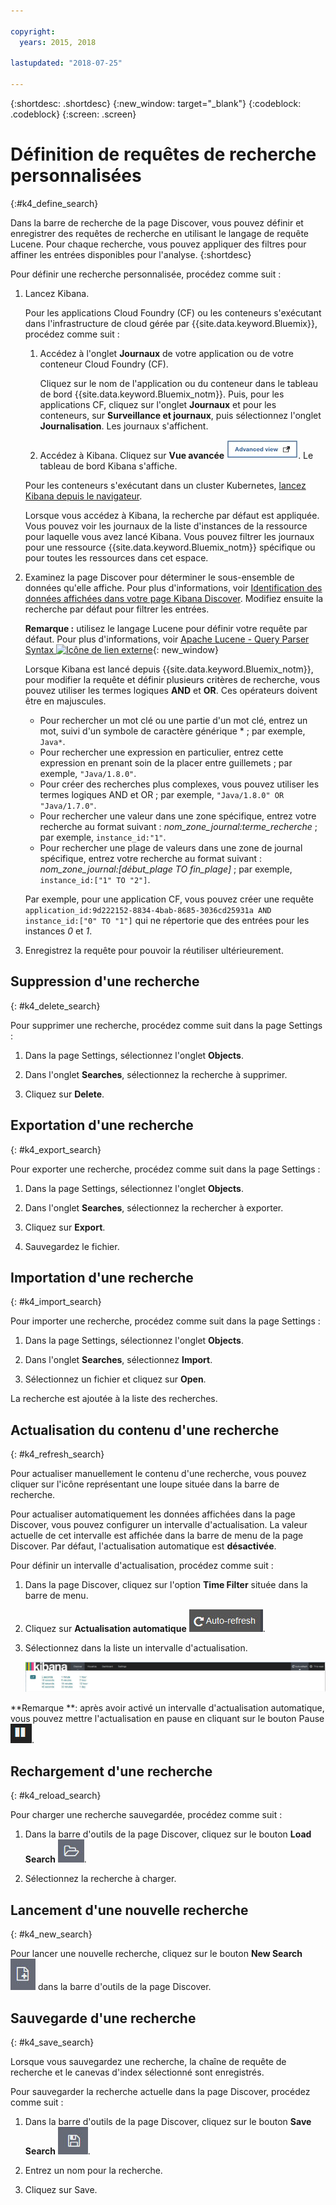 ```yaml
---

copyright:
  years: 2015, 2018

lastupdated: "2018-07-25"

---
```


{:shortdesc: .shortdesc}
{:new_window: target="_blank"}
{:codeblock: .codeblock}
{:screen: .screen}

# Définition de requêtes de recherche personnalisées
{:#k4_define_search}

Dans la barre de recherche de la page Discover,  vous pouvez définir et enregistrer des requêtes de recherche en utilisant le langage de requête Lucene. Pour chaque recherche, vous pouvez appliquer des filtres pour affiner les entrées disponibles pour l'analyse.
{:shortdesc}

Pour définir une recherche personnalisée, procédez comme suit :

1. Lancez Kibana.

    Pour les applications Cloud Foundry (CF) ou les conteneurs s'exécutant dans l'infrastructure de cloud gérée par {{site.data.keyword.Bluemix}}, procédez comme suit :
    
    1. Accédez à l'onglet **Journaux** de votre application ou de votre conteneur Cloud Foundry (CF). 

        Cliquez sur le nom de l'application ou du conteneur dans le tableau de bord {{site.data.keyword.Bluemix_notm}}. Puis, pour les applications CF, cliquez sur l'onglet **Journaux** et pour les conteneurs, sur **Surveillance et journaux**, puis sélectionnez l'onglet **Journalisation**. Les journaux s'affichent.

    2. Accédez à Kibana. Cliquez sur **Vue avancée** ![Lien Vue avancée](images/logging_advanced_view.jpg "Lien Vue avancée"). Le tableau de bord Kibana s'affiche.
    
    Pour les conteneurs s'exécutant dans un cluster Kubernetes, [lancez Kibana depuis le navigateur](/docs/services/CloudLogAnalysis/kibana4/k4_launch.html#launch_Kibana_from_browser). 
    
    Lorsque vous accédez à Kibana, la recherche par défaut est appliquée. Vous pouvez voir les journaux de la liste d'instances de la ressource pour laquelle vous avez lancé Kibana. Vous pouvez filtrer les journaux pour une ressource {{site.data.keyword.Bluemix_notm}} spécifique ou pour toutes les ressources dans cet espace.

2. Examinez la page Discover pour déterminer le sous-ensemble de données qu'elle affiche. Pour plus d'informations, voir  [Identification des données affichées dans votre page Kibana Discover](/docs/services/CloudLogAnalysis/kibana4/logging_kibana_analize_logs_interactively.html#k4_identify_data). Modifiez ensuite la recherche par défaut pour filtrer les entrées.

    **Remarque :** utilisez le langage Lucene pour définir votre requête par défaut. Pour plus d'informations, voir [Apache Lucene - Query Parser Syntax  ![Icône de lien externe](../../../icons/launch-glyph.svg "Icône de lien externe")](https://lucene.apache.org/core/2_9_4/queryparsersyntax.html){: new_window}
    
    Lorsque Kibana est lancé depuis {{site.data.keyword.Bluemix_notm}}, pour modifier la requête et définir plusieurs critères de recherche, vous pouvez utiliser les termes logiques **AND** et **OR**. Ces opérateurs doivent être en majuscules.    
    
    * Pour rechercher un mot clé ou une partie d'un mot clé, entrez un mot, suivi d'un symbole de caractère générique \* ; par exemple, `Java*`. 
    * Pour rechercher une expression en particulier, entrez cette expression en prenant soin de la placer entre guillemets ; par exemple, `"Java/1.8.0"`.
    * Pour créer des recherches plus complexes, vous pouvez utiliser les termes logiques AND et OR ; par exemple, `"Java/1.8.0" OR "Java/1.7.0"`.
    * Pour rechercher une valeur dans une zone spécifique, entrez votre recherche au format suivant : *nom_zone_journal:terme_recherche* ; par exemple, `instance_id:"1"`.
    * Pour rechercher une plage de valeurs dans une zone de journal spécifique, entrez votre recherche au format suivant : *nom_zone_journal:[début_plage TO fin_plage]* ; par exemple, `instance_id:["1" TO "2"]`.

     Par exemple, pour une application CF, vous pouvez créer une requête `application_id:9d222152-8834-4bab-8685-3036cd25931a AND instance_id:["0" TO "1"]` qui ne répertorie que des entrées pour les instances *0* et *1*. 

3. Enregistrez la requête pour pouvoir la réutiliser ultérieurement. 




## Suppression d'une recherche
{: #k4_delete_search}

Pour supprimer une recherche, procédez comme suit dans la page Settings :

1. Dans la page Settings, sélectionnez l'onglet **Objects**.

2. Dans l'onglet **Searches**, sélectionnez la recherche à supprimer.

3. Cliquez sur **Delete**.


## Exportation d'une recherche
{: #k4_export_search}

Pour exporter une recherche, procédez comme suit dans la page Settings :

1. Dans la page Settings, sélectionnez l'onglet **Objects**.

2. Dans l'onglet **Searches**, sélectionnez la rechercher à exporter.

3. Cliquez sur **Export**.

4. Sauvegardez le fichier.

 
## Importation d'une recherche
{: #k4_import_search}

Pour importer une recherche, procédez comme suit dans la page Settings :

1. Dans la page Settings, sélectionnez l'onglet **Objects**.

2. Dans l'onglet **Searches**, sélectionnez **Import**.

3. Sélectionnez un fichier et cliquez sur **Open**.

La recherche est ajoutée à la liste des recherches.

## Actualisation du contenu d'une recherche
{: #k4_refresh_search}

Pour actualiser manuellement le contenu d'une recherche, vous pouvez cliquer sur l'icône représentant une loupe située dans la barre de recherche. 

Pour actualiser automatiquement les données affichées dans la page Discover, vous pouvez configurer un intervalle d'actualisation. La valeur actuelle de cet intervalle est affichée dans la barre de menu de la page Discover. Par défaut, l'actualisation automatique est **désactivée**.

Pour définir un intervalle d'actualisation, procédez comme suit :

1. Dans la page Discover, cliquez sur l'option **Time Filter** située dans la barre de menu.

2. Cliquez sur **Actualisation automatique** ![Actualisation automatique](images/k4_auto_refresh_icon.jpg "Actualisation automatique").

3. Sélectionnez dans la liste un intervalle d'actualisation. 

    ![Options d'intervalle d'actualisation](images/k4_change_autorefresh.jpg "Options d'intervalle d'actualisation")


**Remarque **: après avoir activé un intervalle d'actualisation automatique, vous pouvez mettre l'actualisation en pause en cliquant sur le bouton Pause ![Pause](images/k4_auto_refresh_pause_icon.jpg "Pause").


## Rechargement d'une recherche
{: #k4_reload_search}

Pour charger une recherche sauvegardée, procédez comme suit :

1. Dans la barre d'outils de la page Discover, cliquez sur le bouton **Load Search** ![Charger une recherche](images/k4_load_icon.jpg "Charger une recherche").

2. Sélectionnez la recherche à charger. 

## Lancement d'une nouvelle recherche
{: #k4_new_search}

Pour lancer une nouvelle recherche, cliquez sur le bouton **New Search** ![Nouvelle recherche](images/k4_new_search_icon.jpg "Nouvelle recherche") dans la barre d'outils de la page Discover.

## Sauvegarde d'une recherche 
{: #k4_save_search}

Lorsque vous sauvegardez une recherche, la chaîne de requête de recherche et le canevas d'index sélectionné sont enregistrés.

Pour sauvegarder la recherche actuelle dans la page Discover, procédez comme suit :

1. Dans la barre d'outils de la page Discover, cliquez sur le bouton **Save Search** ![Sauvegarder la recherche](images/k4_save_search_icon.jpg "Sauvegarder la recherche").

2. Entrez un nom pour la recherche.

3. Cliquez sur Save. 
